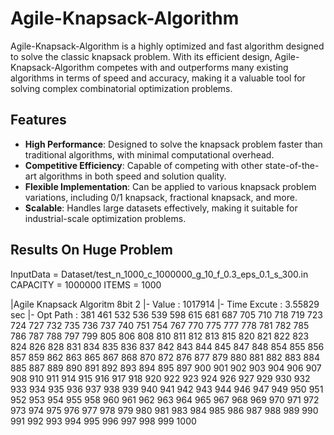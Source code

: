 # Agile-Knapsack-Algorithm

Agile-Knapsack-Algorithm is a highly optimized and fast algorithm designed to solve the classic knapsack problem. With its efficient design, Agile-Knapsack-Algorithm competes with and outperforms many existing algorithms in terms of speed and accuracy, making it a valuable tool for solving complex combinatorial optimization problems.

## Features

- **High Performance**: Designed to solve the knapsack problem faster than traditional algorithms, with minimal computational overhead.
- **Competitive Efficiency**: Capable of competing with other state-of-the-art algorithms in both speed and solution quality.
- **Flexible Implementation**: Can be applied to various knapsack problem variations, including 0/1 knapsack, fractional knapsack, and more.
- **Scalable**: Handles large datasets effectively, making it suitable for industrial-scale optimization problems.

## Results On Huge Problem

InputData = Dataset/test_n_1000_c_1000000_g_10_f_0.3_eps_0.1_s_300.in
CAPACITY = 1000000
ITEMS = 1000

|Agile Knapsack Algoritm 8bit 2
        |- Value : 1017914
        |- Time Excute : 3.55829 sec
        |- Opt Path :
381 461 532 536 539 598 615 681 687 705 710 718 719 723 724 727 732 735 736 737 740 751 754 767 770 775 777 778 781 782 785 786 787 788 797 799 805 806 808 810 811 812 813 815 820 821 822 823 824 826 828 831 834 835 836 837 842 843 844 845 847 848 854 855 856 857 859 862 863 865 867 868 870 872 876 877 879 880 881 882 883 884 885 887 889 890 891 892 893 894 895 897 900 901 902 903 904 906 907 908 910 911 914 915 916 917 918 920 922 923 924 926 927 929 930 932 933 934 935 936 937 938 939 940 941 942 943 944 946 947 949 950 951 952 953 954 955 958 960 961 962 963 964 965 967 968 969 970 971 972 973 974 975 976 977 978 979 980 981 983 984 985 986 987 988 989 990 991 992 993 994 995 996 997 998 999 1000
